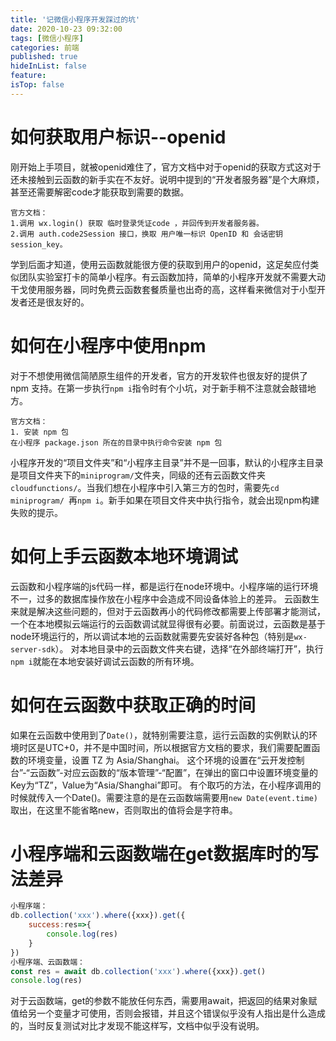 ```yaml
---
title: '记微信小程序开发踩过的坑'
date: 2020-10-23 09:32:00
tags: [微信小程序]
categories: 前端
published: true
hideInList: false
feature: 
isTop: false
---
```

# 如何获取用户标识--openid
刚开始上手项目，就被openid难住了，官方文档中对于openid的获取方式这对于还未接触到云函数的新手实在不友好。说明中提到的“开发者服务器”是个大麻烦，甚至还需要解密code才能获取到需要的数据。
```text
官方文档：
1.调用 wx.login() 获取 临时登录凭证code ，并回传到开发者服务器。
2.调用 auth.code2Session 接口，换取 用户唯一标识 OpenID 和 会话密钥 session_key。
```
学到后面才知道，使用云函数就能很方便的获取到用户的openid，这足矣应付类似团队实验室打卡的简单小程序。有云函数加持，简单的小程序开发就不需要大动干戈使用服务器，同时免费云函数套餐质量也出奇的高，这样看来微信对于小型开发者还是很友好的。
# 如何在小程序中使用npm
对于不想使用微信简陋原生组件的开发者，官方的开发软件也很友好的提供了npm 支持。在第一步执行```npm i```指令时有个小坑，对于新手稍不注意就会敲错地方。
```text
官方文档：
1. 安装 npm 包
在小程序 package.json 所在的目录中执行命令安装 npm 包
```
小程序开发的“项目文件夹”和“小程序主目录”并不是一回事，默认的小程序主目录是项目文件夹下的```miniprogram/```文件夹，同级的还有云函数文件夹```cloudfunctions/```。当我们想在小程序中引入第三方的包时，需要先```cd miniprogram/ ```再```npm i```。新手如果在项目文件夹中执行指令，就会出现npm构建失败的提示。
# 如何上手云函数本地环境调试
云函数和小程序端的js代码一样，都是运行在node环境中。小程序端的运行环境不一，过多的数据库操作放在小程序中会造成不同设备体验上的差异。
云函数生来就是解决这些问题的，但对于云函数再小的代码修改都需要上传部署才能测试，一个在本地模拟云端运行的云函数调试就显得很有必要。前面说过，云函数是基于node环境运行的，所以调试本地的云函数就需要先安装好各种包（特别是```wx-server-sdk```）。
对本地目录中的云函数文件夹右键，选择“在外部终端打开”，执行```npm i```就能在本地安装好调试云函数的所有环境。
# 如何在云函数中获取正确的时间
如果在云函数中使用到了```Date()```，就特别需要注意，运行云函数的实例默认的环境时区是UTC+0，并不是中国时间，所以根据官方文档的要求，我们需要配置函数的环境变量，设置 TZ 为 Asia/Shanghai。
这个环境的设置在“云开发控制台”-“云函数”-对应云函数的“版本管理”-“配置”，在弹出的窗口中设置环境变量的Key为“TZ”，Value为“Asia/Shanghai”即可。
有个取巧的方法，在小程序调用的时候就传入一个Date()。需要注意的是在云函数端需要用```new Date(event.time)```取出，在这里不能省略new，否则取出的值将会是字符串。
# 小程序端和云函数端在get数据库时的写法差异
```js
小程序端：
db.collection('xxx').where({xxx}).get({
    success:res=>{
        console.log(res)
    }
})
小程序端、云函数端：
const res = await db.collection('xxx').where({xxx}).get()
console.log(res)
```
对于云函数端，get的参数不能放任何东西，需要用await，把返回的结果对象赋值给另一个变量才可使用，否则会报错，并且这个错误似乎没有人指出是什么造成的，当时反复测试对比才发现不能这样写，文档中似乎没有说明。